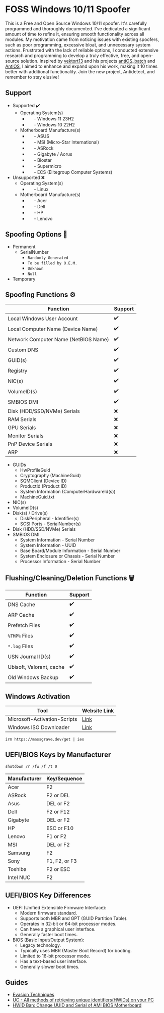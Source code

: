 # FOSS Windows 10/11 Spoofer
This is a Free and Open Source Windows 10/11 spoofer. It's carefully programmed and thoroughly documented. I've dedicated a significant amount of time to refine it, ensuring smooth functionality across all modules. My motivation came from noticing issues with existing spoofers, such as poor programming, excessive bloat, and unnecessary system actions. Frustrated with the lack of reliable options, I conducted extensive research and programming to develop a truly effective, free, and open-source solution. Inspired by [vektort13](https://github.com/vektort13) and his projects [antiOS_batch](https://github.com/vektort13/antiOS_batch) and [AntiOS](https://github.com/vektort13/AntiOS), I aimed to enhance and expand upon his work, making it 10 times better with additional functionality. Join the new project, Antidetect, and remember to stay elusive!

## Support
  * Supported ✔️
    * Operating System(s)
      * <img src="https://external-content.duckduckgo.com/ip3/www.microsoft.com.ico" width="16" height="16"> - Windows 11 23H2
      * <img src="https://external-content.duckduckgo.com/ip3/www.microsoft.com.ico" width="16" height="16"> - Windows 10 22H2
    * Motherboard Manufacture(s)
      * <img src="https://external-content.duckduckgo.com/ip3/www.asus.com.ico" width="16" height="16"> - ASUS
      * <img src="https://external-content.duckduckgo.com/ip3/us.msi.com.ico" width="16" height="16"> - MSI (Micro-Star International)
      * <img src="https://external-content.duckduckgo.com/ip3/www.asrock.com.ico" width="16" height="16"> - ASRock
      * <img src="https://external-content.duckduckgo.com/ip3/www.gigabyte.com.ico" width="16" height="16"> - Gigabyte / Aorus
      * <img src="https://external-content.duckduckgo.com/ip3/www.biostar-usa.com.ico" width="16" height="16"> - Biostar
      * <img src="https://external-content.duckduckgo.com/ip3/www.supermicro.com.ico" width="16" height="16"> - Supermicro
      * <img src="https://duckduckgo.com/i/c01ed58d.png" width="16" height="16"> - ECS (Elitegroup Computer Systems)
  * Unsupported ❌
    * Operating System(s)
      * <img src="https://external-content.duckduckgo.com/ip3/www.linux.org.ico" width="16" height="16"> - Linux
    * Motherboard Manufacture(s)
      * <img src="https://external-content.duckduckgo.com/ip3/www.acer.com.ico" width="16" height="16"> - Acer
      * <img src="https://external-content.duckduckgo.com/ip3/www.dell.com.ico" width="16" height="16"> - Dell
      * <img src="https://external-content.duckduckgo.com/ip3/www.hp.com.ico" width="16" height="16"> - HP
      * <img src="https://external-content.duckduckgo.com/ip3/www.lenovo.com.ico" width="16" height="16"> - Lenovo

## Spoofing Options 📑
 * Permanent
   * SerialNumber
     * `Randomly Generated`
     * `To be filled by O.E.M.`
     * `Unknown`
     * `Null`
 * Temporary

## Spoofing Functions ⚙️
| Function | Support |
|-|-|
| Local Windows User Account | ✔️ |
| Local Computer Name (Device Name) | ✔️ |
| Network Computer Name (NetBIOS Name) | ✔️ |
| Custom DNS | ✔️ |
| GUID(s) | ✔️ |
| Registry | ✔️ |
| NIC(s) | ✔️ |
| VolumeID(s) | ✔️ |
| SMBIOS DMI | ✔️ |
| Disk (HDD/SSD/NVMe) Serials | ❌ |
| RAM Serials | ❌ |
| GPU Serials | ❌ |
| Monitor Serials | ❌ |
| PnP Device Serials | ❌ |
| ARP | ❌ |

 * GUIDs
   * HwProfileGuid
   * Cryptography (MachineGuid)
   * SQMClient (Device ID)
   * ProductId (Product ID)
   * System Information (ComputerHardwareId(s))
   * MachineGuid.txt
 * NIC(s)
 * VolumeID(s)
 * Disk(s) / Drive(s)
   * DiskPeripheral - Identifier(s)
   * SCSI Ports - SerialNumber(s)
 * Disk (HDD/SSD/NVMe) Serials
 * SMBIOS DMI
   * System Information - Serial Number
   * System Information - UUID
   * Base Board/Module Information - Serial Number
   * System Enclosure or Chassis - Serial Number
   * Processor Information - Serial Number

## Flushing/Cleaning/Deletion Functions 🗑️
| Function | Support |
|-|-|
| DNS Cache | ✔️ |
| ARP Cache | ✔️ |
| Prefetch Files | ✔️ |
| `%TMP%` Files | ✔️ |
| `*.log` Files | ✔️ |
| USN Journal ID(s) | ✔️ |
| Ubisoft, Valorant, cache | ✔️ |
| Old Windows Backup | ✔️ |

## Windows Activation
| Tool | Website Link |
|-|-|
| Microsoft-Activation-Scripts | [Link](https://github.com/massgravel/Microsoft-Activation-Scripts) |
| Windows ISO Downloader | [Link](https://github.com/massgravel/Microsoft-Activation-Scripts) |
```
irm https://massgrave.dev/get | iex
```

## UEFI/BIOS Keys by Manufacturer
```
shutdown /r /fw /f /t 0
```
|Manufacturer|Key/Sequence|
|-|-|
| Acer | F2 |
| ASRock | F2 or DEL |
| Asus | DEL or F2 |
| Dell | F2 or F12 |
| Gigabyte | DEL or F2 |
| HP | ESC or F10 |
| Lenovo | F1 or F2 |
| MSI | DEL or F2 |
| Samsung | F2 |
| Sony | F1, F2, or F3 |
| Toshiba | F2 or ESC |
| Intel NUC | F2 |

## UEFI/BIOS Key Differences
 * UEFI (Unified Extensible Firmware Interface):
   * Modern firmware standard.
   * Supports both MBR and GPT (GUID Partition Table).
   * Operates in 32-bit or 64-bit processor modes.
   * Can have a graphical user interface.
   * Generally faster boot times.
 * BIOS (Basic Input/Output System):
   * Legacy technology.
   * Typically uses MBR (Master Boot Record) for booting.
   * Limited to 16-bit processor mode.
   * Has a text-based user interface.
   * Generally slower boot times.

## Guides
 * [Evasion Techniques](https://evasions.checkpoint.com/)
 * [UC - All methods of retrieving unique identifiers(HWIDs) on your PC](https://www.unknowncheats.me/forum/anti-cheat-bypass/333662-methods-retrieving-unique-identifiers-hwids-pc.html)
 * [HWID Ban: Change UUID and Serial of AMI BIOS Motherboard](https://www.se7ensins.com/forums/threads/hwid-ban-change-uuid-and-serial-of-ami-bios-motherboard.1802379/)
